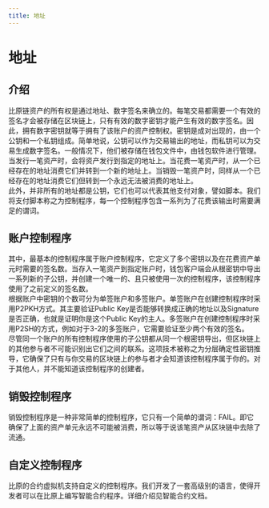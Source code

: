 ```yaml
---
title: 地址
---
```


# 地址

<a name="61a3ec66"></a>
## 介绍

比原链资产的所有权是通过地址、数字签名来确立的。每笔交易都需要一个有效的签名才会被存储在区块链上，只有有效的数字密钥才能产生有效的数字签名。因此，拥有数字密钥就等于拥有了该账户的资产控制权。密钥是成对出现的，由一个公钥和一个私钥组成。简单地说，公钥可以作为交易输出的地址，而私钥可以为交易生成数字签名。一般情况下，他们被存储在钱包文件中，由钱包软件进行管理。<br />当发行一笔资产时，会将资产发行到指定的地址上。当花费一笔资产时，从一个已经存在的地址消费它们并转到一个新的地址上。当销毁一笔资产时，同样从一个已经存在的地址消费它们但转到一个永远无法被消费的地址上。<br />此外，并非所有的地址都是公钥，它们也可以代表其他支付对象，譬如脚本。我们将支付脚本称之为控制程序，每一个控制程序包含一系列为了花费该输出时需要满足的谓词。

<a name="d1f2ba84"></a>
## 账户控制程序

其中，最基本的控制程序属于账户控制程序，它定义了多个密钥以及在花费资产单元时需要的签名数。当存入一笔资产到指定账户时，钱包客户端会从根密钥中导出一系列新的子公钥，并创建一个唯一的、且只被使用一次的控制程序，该控制程序使用了之前定义的签名数。<br />根据账户中密钥的个数可分为单签账户和多签账户。单签账户在创建控制程序时采用P2PKH方式。其主要验证Public Key是否能够转换成正确的地址以及Signature是否正确，也就是证明你是这个Public Key的主人。多签账户在创建控制程序时采用P2SH的方式，例如对于3-2的多签账户，它需要验证至少两个有效的签名。<br />尽管同一个账户的所有控制程序使用的子公钥都从同一个根密钥导出，但区块链上的其他参与者不可能识别出它们之间的联系。这项技术被称之为分层确定性密钥推导，它确保了只有与你交易的区块链上的参与者才会知道该控制程序属于你的。对于其他人，并不能知道该控制程序的创建者。

<a name="65d0f014"></a>
## 销毁控制程序

销毁控制程序是一种非常简单的控制程序，它只有一个简单的谓词：FAIL。即它确保了上面的资产单元永远不可能被消费，所以等于说该笔资产从区块链中去除了流通。

<a name="2400fa7a"></a>
## 自定义控制程序

比原的合约虚拟机支持自定义的控制程序。我们开发了一套高级别的语言，使得开发者可以在比原上编写智能合约程序。详细介绍见智能合约文档。



